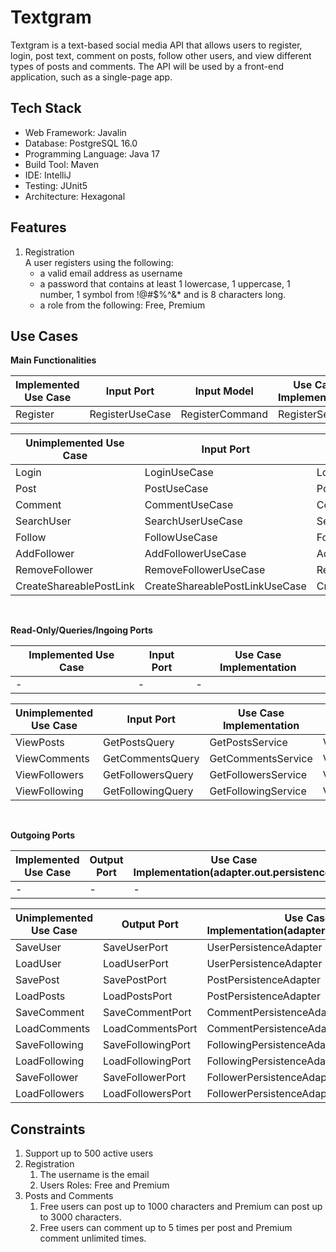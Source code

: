 # Textgram
Textgram is a text-based social media API that allows
users to register, login, post text, comment on posts, follow other users, and view different
types of posts and comments. The API will be used by a front-end application, such as a single-page app.

## Tech Stack

*    Web Framework: Javalin
*    Database: PostgreSQL 16.0
*    Programming Language: Java 17
*	 Build Tool: Maven
*    IDE: IntelliJ
*    Testing: JUnit5
*    Architecture: Hexagonal

## Features
1. Registration  
A user registers using the following:
    *  a valid email address as username
    *  a password that contains at least 1 lowercase, 1 uppercase, 1 number, 
   1 symbol from !@#$%^&* and is 8 characters long.
    * a role from the following: Free, Premium
 
## Use Cases 
**Main Functionalities**   

| Implemented Use Case | Input Port      | Input Model     | Use Case Implementation | Use Case Called in |
|----------------------|-----------------|-----------------|-------------------------|--------------------|
| Register             | RegisterUseCase | RegisterCommand | RegisterService         | RegisterController |


| Unimplemented Use Case  | Input Port                     | Input Model                    | Use Case Implementation        | Use Case Called in                |
|-------------------------|--------------------------------|--------------------------------|--------------------------------|-----------------------------------|
| Login                   | LoginUseCase                   | LoginCommand                   | LoginService                   | LoginController                   |
| Post                    | PostUseCase                    | PostCommand                    | PostService                    | PostController                    |
| Comment                 | CommentUseCase                 | CommentCommand                 | CommentService                 | CommentController                 |
| SearchUser              | SearchUserUseCase              | SearchUserCommand              | SearchUserService              | SearchUserController              |
| Follow                  | FollowUseCase                  | FollowCommand                  | FollowService                  | FollowController                  |
| AddFollower             | AddFollowerUseCase             | AddFollowerCommand             | AddFollowerService             | AddFollowerController             |
| RemoveFollower          | RemoveFollowerUseCase          | RemoveFollowerCommand          | RemoveFollowerService          | RemoveFollowerController          |
| CreateShareablePostLink | CreateShareablePostLinkUseCase | CreateShareablePostLinkCommand | CreateShareablePostLinkService | CreateShareablePostLinkController |
<br>

**Read-Only/Queries/Ingoing Ports** 

| Implemented Use Case | Input Port | Use Case Implementation |
|----------------------|------------|-------------------------|
| -                    | -          | -                       |


| Unimplemented Use Case | Input Port        | Use Case Implementation | Use Case Called in |
|------------------------|-------------------|-------------------------|--------------------|
| ViewPosts              | GetPostsQuery     | GetPostsService         | ViewController     |
| ViewComments           | GetCommentsQuery  | GetCommentsService      | ViewController     | 
| ViewFollowers          | GetFollowersQuery | GetFollowersService     | ViewController     | 
| ViewFollowing          | GetFollowingQuery | GetFollowingService     | ViewController     | 
<br>

**Outgoing Ports**

| Implemented Use Case | Output Port | Use Case Implementation(adapter.out.persistence) |
|----------------------|-------------|--------------------------------------------------|
| -                    | -           | -                                                |

| Unimplemented Use Case | Output Port       | Use Case Implementation(adapter.out.persistence) |
|------------------------|-------------------|--------------------------------------------------|
| SaveUser               | SaveUserPort      | UserPersistenceAdapter                           |
| LoadUser               | LoadUserPort      | UserPersistenceAdapter                           |
| SavePost               | SavePostPort      | PostPersistenceAdapter                           |  
| LoadPosts              | LoadPostsPort     | PostPersistenceAdapter                           |  
| SaveComment            | SaveCommentPort   | CommentPersistenceAdapter                        |  
| LoadComments           | LoadCommentsPort  | CommentPersistenceAdapter                        |  
| SaveFollowing          | SaveFollowingPort | FollowingPersistenceAdapter                      |  
| LoadFollowing          | LoadFollowingPort | FollowingPersistenceAdapter                      |  
| SaveFollower           | SaveFollowerPort  | FollowerPersistenceAdapter                       |  
| LoadFollowers          | LoadFollowersPort | FollowerPersistenceAdapter                       |  

## Constraints
1. Support up to 500 active users
2. Registration
   1. The username is the email
   2. Users Roles: Free and Premium
3. Posts and Comments 
   1. Free users can post up to 1000 characters and Premium can post up to 3000 characters.
   2. Free users can comment up to 5 times per post and Premium comment unlimited times.